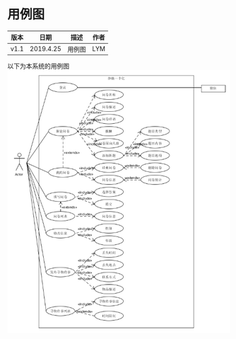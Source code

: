 # 用例图
| 版本 | 日期 | 描述 | 作者 |
| - | - | - | - |
| v1.1 | 2019.4.25 | 用例图 | LYM |

以下为本系统的用例图
![](Requirement_image/Usecase_diagram.png)
